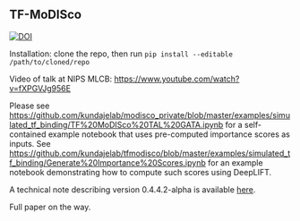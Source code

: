 ## TF-MoDISco

[![DOI](https://zenodo.org/badge/62352963.svg)](https://zenodo.org/badge/latestdoi/62352963)

Installation: clone the repo, then run `pip install --editable /path/to/cloned/repo`

Video of talk at NIPS MLCB: https://www.youtube.com/watch?v=fXPGVJg956E

Please see https://github.com/kundajelab/modisco_private/blob/master/examples/simulated_tf_binding/TF%20MoDISco%20TAL%20GATA.ipynb for a self-contained example notebook that uses pre-computed importance scores as inputs. See https://github.com/kundajelab/tfmodisco/blob/master/examples/simulated_tf_binding/Generate%20Importance%20Scores.ipynb for an example notebook demonstrating how to compute such scores using DeepLIFT.

A technical note describing version 0.4.4.2-alpha is available [here](TF_MoDISco_v0_4_4_2_Technical_Note.pdf).

Full paper on the way.
